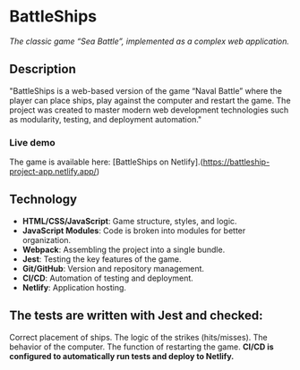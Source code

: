 # BattleShips

*The classic game “Sea Battle”, implemented as a complex web application.*


## Description

"BattleShips is a web-based version of the game “Naval Battle” where the player can place ships, play against the computer and restart the game. The project was created to master modern web development technologies such as modularity, testing, and deployment automation."


### Live demo

The game is available here: [BattleShips on Netlify].(https://battleship-project-app.netlify.app/)

## Technology

- **HTML/CSS/JavaScript**: Game structure, styles, and logic.
- **JavaScript Modules**: Code is broken into modules for better organization.
- **Webpack**: Assembling the project into a single bundle.
- **Jest**: Testing the key features of the game.
- **Git/GitHub**: Version and repository management.
- **CI/CD**: Automation of testing and deployment.
- **Netlify**: Application hosting.


## The tests are written with Jest and checked:

Correct placement of ships.
The logic of the strikes (hits/misses).
The behavior of the computer.
The function of restarting the game.
**CI/CD is configured to automatically run tests and deploy to Netlify.**